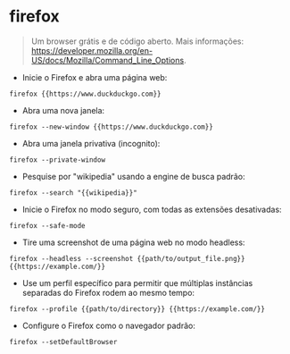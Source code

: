 # firefox

> Um browser grátis e de código aberto.
> Mais informações: <https://developer.mozilla.org/en-US/docs/Mozilla/Command_Line_Options>.

- Inicie o Firefox e abra uma página web:

`firefox {{https://www.duckduckgo.com}}`

- Abra uma nova janela:

`firefox --new-window {{https://www.duckduckgo.com}}`

- Abra uma janela privativa (incognito):

`firefox --private-window`

- Pesquise por "wikipedia" usando a engine de busca padrão:

`firefox --search "{{wikipedia}}"`

- Inicie o Firefox no modo seguro, com todas as extensões desativadas:

`firefox --safe-mode`

- Tire uma screenshot de uma página web no modo headless:

`firefox --headless --screenshot {{path/to/output_file.png}} {{https://example.com/}}`

- Use um perfil específico para permitir que múltiplas instâncias separadas do Firefox rodem ao mesmo tempo:

`firefox --profile {{path/to/directory}} {{https://example.com/}}`

- Configure o Firefox como o navegador padrão:

`firefox --setDefaultBrowser`
